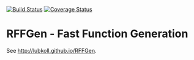 [![Build Status](https://travis-ci.org/lubkoll/RFFGen.svg?branch=master)](https://travis-ci.org/lubkoll/RFFGen/builds) [![Coverage Status](https://coveralls.io/repos/lubkoll/RFFGen/badge.svg)](https://coveralls.io/r/lubkoll/RFFGen)

# RFFGen - Fast Function Generation
See <a href="http://lubkoll.github.io/RFFGen">http://lubkoll.github.io/RFFGen</a>.

